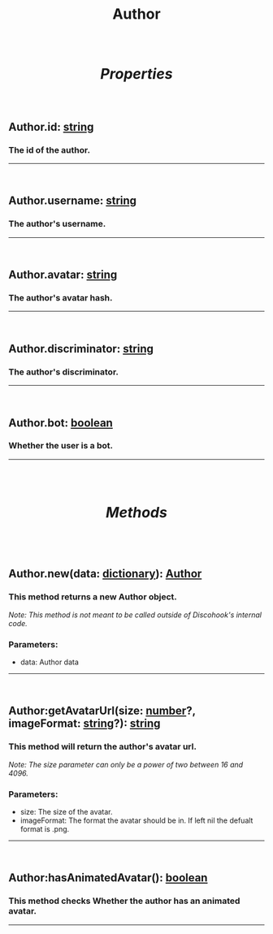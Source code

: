 # <p align = "center">**Author**</p>

<br>

# <p align = "center">*Properties*</p>

<br>

## <p align = "left">**Author.id**: [string](https://create.roblox.com/docs/scripting/luau/strings)</p>
### <p align = "left">The id of the author.</p>
---
<br>

## <p align = "left">**Author.username**: [string](https://create.roblox.com/docs/scripting/luau/strings)</p>
### <p align = "left">The author's username.</p>
---
<br>

## <p align = "left">**Author.avatar**: [string](https://create.roblox.com/docs/scripting/luau/strings)</p>
### <p align = "left">The author's avatar hash.</p>
---
<br>

## <p align = "left">**Author.discriminator**: [string](https://create.roblox.com/docs/scripting/luau/strings)</p>
### <p align = "left">The author's discriminator.</p>
---
<br>

## <p align = "left">**Author.bot**: [boolean](https://create.roblox.com/docs/scripting/luau/booleans)</p>
### <p align = "left">Whether the user is a bot.</p>
---
<br>
<br>

# <p align = "center">*Methods*</p>
<br>
<br>

## <p align = "left">**Author.new**(data: [dictionary](https://create.roblox.com/docs/scripting/luau/tables#dictionaries)): [Author](docs/Author.md)</p>
### <p align = "left">This method returns a new Author object.</p>

*<p align = "left">Note: This method is not meant to be called outside of Discohook's internal code.</p>*

### <p align = "left">Parameters:<p>

- data: Author data
---
<br>

## <p align = "left">**Author:getAvatarUrl**(size: [number](https://create.roblox.com/docs/scripting/luau/numbers)?, imageFormat: [string](https://create.roblox.com/docs/scripting/luau/strings)?): [string](https://create.roblox.com/docs/scripting/luau/strings)</p>
### <p align = "left">This method will return the author's avatar url.</p>

*<p align = "left">Note: The size parameter can only be a power of two between 16 and 4096.</p>*

### <p align = "left">Parameters:<p>

- size: The size of the avatar.
- imageFormat: The format the avatar should be in. If left nil the defualt format is .png.
---
<br>

## <p align = "left">**Author:hasAnimatedAvatar**(): [boolean](https://create.roblox.com/docs/scripting/luau/booleans)</p>
### <p align = "left">This method checks Whether the author has an animated avatar.</p>

---